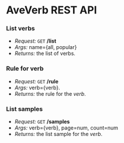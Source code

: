 # AveVerb REST API

### List verbs

* _Request:_ `GET` **/list**
* _Args:_ name={all, popular}
* _Returns:_ the list of verbs.

### Rule for verb

* _Request:_ `GET` **/rule**
* _Args:_ verb={verb}.
* _Returns:_ the rule for the _verb_.

### List samples

* _Request:_ `GET` **/samples**
* _Args:_ verb={verb}, page=num, count=num
* _Returns:_ the list sample for the _verb_.

